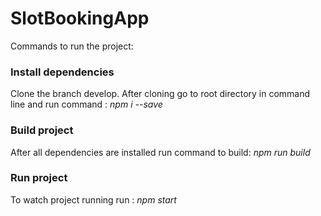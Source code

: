 # SlotBookingApp

Commands to run the project:
### Install dependencies
Clone the branch develop. After cloning go to root directory in command line and run command : *npm i --save*

### Build project
After all dependencies are installed run command to build: *npm run build*

### Run project
To watch project running run : *npm start*
